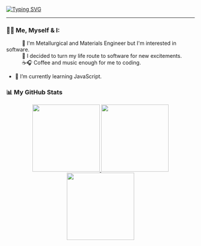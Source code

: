 <a href="https://git.io/typing-svg"><img src="https://readme-typing-svg.demolab.com?font=Fira+Code&size=25&pause=1000&color=42b757&background=000000&width=800&lines=Hello🙋🏻‍♀️+I'm+Zehra.;👀" alt="Typing SVG" /></a>
* * *
<!--
**zehraseren/ZehraSeren** is a ✨ _special_ ✨ repository because its `README.md` (this file) appears on your GitHub profile. </br> -->

### 👩‍💻 Me, Myself & I:
&emsp;&emsp;&emsp;👻 I'm Metallurgical and Materials Engineer but I'm interested in software. </br>
&emsp;&emsp;&emsp;🌠 I decided to turn my life route to software for new excitements. </br>
&emsp;&emsp;&emsp;☕🎧 Coffee and music enough for me to coding. </br>

- 🐣 I’m currently learning JavaScript.

### 📊 My GitHub Stats


<div align="center">
  <a href="https://github.com/zehraseren">
  <img height="180em" src="https://github-readme-stats.vercel.app/api?username=zehraseren&theme=codeSTACKr&hide_border=true&include_all_commits=false&count_private=true"/>
    <img height="180em" src="https://github-readme-streak-stats.herokuapp.com/?user=zehraseren&theme=codeSTACKr&hide_border=true" />
  <img height="180em" src="https://github-readme-stats.vercel.app/api/top-langs/?username=zehraseren&theme=codeSTACKr&hide_border=true&include_all_commits=false&count_private=true&layout=compact"/>
</div>
